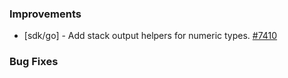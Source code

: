 ### Improvements


- [sdk/go] - Add stack output helpers for numeric types.
  [#7410](https://github.com/pulumi/pulumi/pull/7410)

### Bug Fixes

